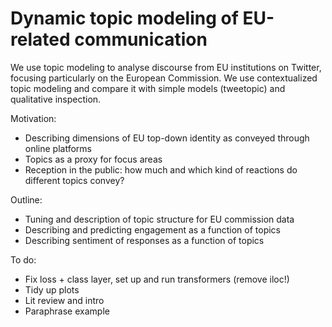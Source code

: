 # Dynamic topic modeling of EU-related communication
We use topic modeling to analyse discourse from EU institutions on Twitter, focusing particularly on the European Commission.
We use contextualized topic modeling and compare it with simple models (tweetopic) and qualitative inspection.

Motivation:
- Describing dimensions of EU top-down identity as conveyed through online platforms
- Topics as a proxy for focus areas
- Reception in the public: how much and which kind of reactions do different topics convey?

Outline:
- Tuning and description of topic structure for EU commission data
- Describing and predicting engagement as a function of topics
- Describing sentiment of responses as a function of topics

To do:
- Fix loss + class layer, set up and run transformers (remove iloc!)
- Tidy up plots
- Lit review and intro
- Paraphrase example